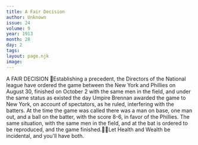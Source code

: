 ```yaml
---
title: A Fair Decision
author: Unknown
issue: 24
volume: 9
year: 1913
month: 28
day: 2
tags:
layout: page.njk
image:
---
```

A FAIR DECISION Establishing a precedent, the Directors of the National league have ordered the game between the New York and Phillies on August 30, finished on October 2 with the same men in the field, and under the same status as existed the day Umpire Brennan awarded the game to New York, on account of spectators, as he ruled, interfering with the batters. At the time the game was called there was a man on base, one man out, and a ball on the batter, with the score 8-6, in favor of the Phillies. The same situation, with the same men in the field, and at the bat is ordered to be reproduced, and the game finished.Let Health and Wealth be incidental, and you'll have both. 
